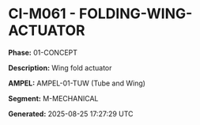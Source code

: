 # CI-M061 - FOLDING-WING-ACTUATOR

**Phase:** 01-CONCEPT

**Description:** Wing fold actuator

**AMPEL:** AMPEL-01-TUW (Tube and Wing)

**Segment:** M-MECHANICAL

**Generated:** 2025-08-25 17:27:29 UTC
